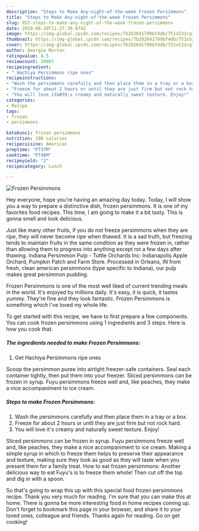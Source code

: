 ```yaml
---
description: "Steps to Make Any-night-of-the-week Frozen Persimmons"
title: "Steps to Make Any-night-of-the-week Frozen Persimmons"
slug: 957-steps-to-make-any-night-of-the-week-frozen-persimmons
date: 2020-08-20T11:37:30.974Z
image: https://img-global.cpcdn.com/recipes/7b282641799bf4db/751x532cq70/frozen-persimmons-recipe-main-photo.jpg
thumbnail: https://img-global.cpcdn.com/recipes/7b282641799bf4db/751x532cq70/frozen-persimmons-recipe-main-photo.jpg
cover: https://img-global.cpcdn.com/recipes/7b282641799bf4db/751x532cq70/frozen-persimmons-recipe-main-photo.jpg
author: Georgie Morton
ratingvalue: 4.5
reviewcount: 39987
recipeingredient:
- " Hachiya Persimmons ripe ones"
recipeinstructions:
- "Wash the persimmons carefully and then place them in a tray or a box."
- "Freeze for about 2 hours or until they are just firm but not rock hard."
- "You will love it&#39;s creamy and naturally sweet texture. Enjoy!"
categories:
- Recipe
tags:
- frozen
- persimmons

katakunci: frozen persimmons 
nutrition: 208 calories
recipecuisine: American
preptime: "PT37M"
cooktime: "PT46M"
recipeyield: "2"
recipecategory: Lunch

---
```



![Frozen Persimmons](https://img-global.cpcdn.com/recipes/7b282641799bf4db/751x532cq70/frozen-persimmons-recipe-main-photo.jpg)

Hey everyone, hope you're having an amazing day today. Today, I will show you a way to prepare a distinctive dish, frozen persimmons. It is one of my favorites food recipes. This time, I am going to make it a bit tasty. This is gonna smell and look delicious.

Just like many other fruits, if you do not freeze persimmons when they are ripe, they will never become ripe when thawed. It is a sad truth, but freezing tends to maintain fruits in the same condition as they were frozen in, rather than allowing them to progress into anything except rot a few days after thawing. Indiana Persimmon Pulp - Tuttle Orchards Inc: Indianapolis Apple Orchard, Pumpkin Patch and Farm Store. Processed in Orleans, IN from fresh, clean american persimmons (type specific to Indiana), our pulp makes great persimmon pudding.

Frozen Persimmons is one of the most well liked of current trending meals in the world. It's enjoyed by millions daily. It's easy, it is quick, it tastes yummy. They're fine and they look fantastic. Frozen Persimmons is something which I've loved my whole life.


To get started with this recipe, we have to first prepare a few components. You can cook frozen persimmons using 1 ingredients and 3 steps. Here is how you cook that.

<!--inarticleads1-->

##### The ingredients needed to make Frozen Persimmons:

1. Get  Hachiya Persimmons ripe ones


Scoop the persimmon puree into airtight freezer-safe containers. Seal each container tightly, then put them into your freezer. Sliced persimmons can be frozen in syrup. Fuyu persimmons freeze well and, like peaches, they make a nice accompaniment to ice cream. 

<!--inarticleads2-->

##### Steps to make Frozen Persimmons:

1. Wash the persimmons carefully and then place them in a tray or a box.
1. Freeze for about 2 hours or until they are just firm but not rock hard.
1. You will love it&#39;s creamy and naturally sweet texture. Enjoy!


Sliced persimmons can be frozen in syrup. Fuyu persimmons freeze well and, like peaches, they make a nice accompaniment to ice cream. Making a simple syrup in which to freeze them helps to preserve their appearance and texture, making sure they look as good as they will taste when you present them for a family treat. How to eat frozen persimmons: Another delicious way to eat Fuyu&#39;s is to freeze them whole! Then cut off the top and dig in with a spoon. 

So that's going to wrap this up with this special food frozen persimmons recipe. Thank you very much for reading. I'm sure that you can make this at home. There is gonna be more interesting food in home recipes coming up. Don't forget to bookmark this page in your browser, and share it to your loved ones, colleague and friends. Thanks again for reading. Go on get cooking!

